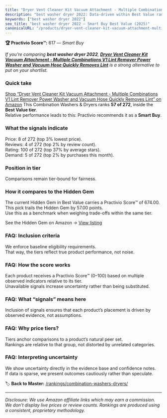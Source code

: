 ```yaml
---
title: "Dryer Vent Cleaner Kit Vacuum Attachment - Multiple Combinations V1 Lint Remover Power Washer and Vacuum Hose Quickly Removes Lint"
description: "best washer dryer 2022: Data-driven within Best Value ranking using the Practivio Score™. Positioned by quality, value, demand, findability, momentum."
keywords: ["best washer dryer 2022"]
seo_title: "best washer dryer 2022 — Smart Buy Best Value (2025)"
canonicalURL: "/products/dryer-vent-cleaner-kit-vacuum-attachment-multiple-combinations-v1-lint-remover-power-washer-and-vacuum-hose-quickly-removes-lint-B08LGRFT6Q/"
---
```


**🏆 Practivio Score™:** 617 — _Smart Buy_


*If you're comparing **best washer dryer 2022**, **[Dryer Vent Cleaner Kit Vacuum Attachment - Multiple Combinations V1 Lint Remover Power Washer and Vacuum Hose Quickly Removes Lint](https://www.amazon.com/dp/B08LGRFT6Q?tag=practivio-20)** is a strong alternative to put on your shortlist.*
### Quick take
[Shop “Dryer Vent Cleaner Kit Vacuum Attachment - Multiple Combinations V1 Lint Remover Power Washer and Vacuum Hose Quickly Removes Lint” on Amazon](https://www.amazon.com/dp/B08LGRFT6Q?tag=practivio-20)
This Combination Washers & Dryers ranks **57 of 272**, inside the **Best Value tier**.  
Relative performance leads to this: Practivio recommends it as a **Smart Buy**.

### What the signals indicate
Price: 8 of 272 (top 3% lowest price).  
Reviews: 4 of 272 (top 2% by review count).  
Rating: 100 of 272 (top 37% by average stars).  
Demand: 5 of 272 (top 2% by purchases this month).

### Position in tier
Comparisons remain tier-bound for fairness.

### How it compares to the Hidden Gem
The current Hidden Gem in Best Value carries a Practivio Score™ of 674.00.  
This pick trails the Hidden Gem by 57.00 points.  
Use this as a benchmark when weighing trade-offs within the same tier.  

See the Hidden Gem on Amazon → [View listing](https://www.amazon.com/dp/B01ALBMIEI?tag=practivio-20)

### FAQ: Inclusion criteria
We enforce baseline eligibility requirements.  
That way, the tiers reflect true product performance, not noise.

### FAQ: How the score works
Each product receives a Practivio Score™ (0–100) based on multiple observed indicators relative to its tier.  
Unavailable signals increase uncertainty rather than being substituted.

### FAQ: What “signals” means here
Inclusion of signals ensures that each product’s placement is driven by observed evidence, not assumptions.

### FAQ: Why price tiers?
Tiers anchor comparisons to a product’s natural peer set.  
Rankings are relative to that group, not distorted by unrelated categories.

### FAQ: Interpreting uncertainty
We show uncertainty directly in the evidence base and confidence notes.  
If data is sparse, we present outcomes cautiously rather than speculate.


🏷️ **Back to Master:** [/rankings/combination-washers-dryers/](/rankings/combination-washers-dryers/)

---
_Disclosure: We use Amazon affiliate links which may earn a commission. We don’t display live prices or review counts. Rankings are produced using a consistent, proprietary methodology._
